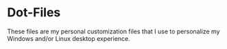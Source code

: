 # Dot-Files

These files are my personal customization files that I use to personalize my Windows and/or Linux desktop experience.
